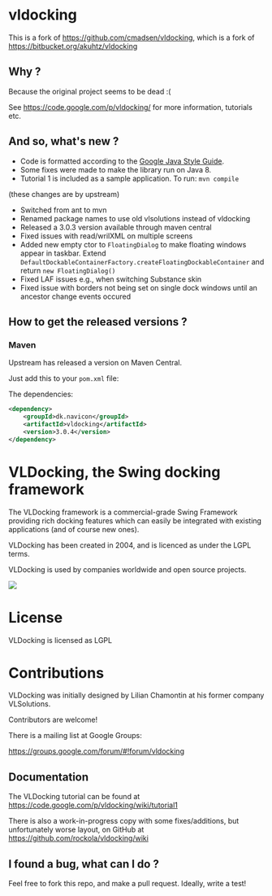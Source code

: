 # vldocking

This is a fork of https://github.com/cmadsen/vldocking, which is a fork
of https://bitbucket.org/akuhtz/vldocking

## Why ?

Because the original project seems to be dead :(

See https://code.google.com/p/vldocking/ for more information, tutorials etc.

## And so, what's new ?

* Code is formatted according to the [Google Java Style Guide](https://google.github.io/styleguide/javaguide.html).
* Some fixes were made to make the library run on Java 8.
* Tutorial 1 is included as a sample application. To run: ```mvn compile``` 

(these changes are by upstream)

* Switched from ant to mvn
* Renamed package names to use old vlsolutions instead of vldocking
* Released a 3.0.3 version available through maven central
* Fixed issues with read/wrilXML on multiple screens
* Added new empty ctor to `FloatingDialog` to make floating windows
  appear in taskbar. Extend
  `DefaultDockableContainerFactory.createFloatingDockableContainer`
  and return `new FloatingDialog()`
* Fixed LAF issues e.g., when switching Substance skin
* Fixed issue with borders not being set on single dock windows until
  an ancestor change events occured

## How to get the released versions ?

### Maven

Upstream has released a version on Maven Central.

Just add this to your `pom.xml` file:

The dependencies:

```xml
<dependency>
    <groupId>dk.navicon</groupId>
    <artifactId>vldocking</artifactId>
    <version>3.0.4</version>
</dependency>
```

# VLDocking, the Swing docking framework

The VLDocking framework is a commercial-grade Swing Framework providing rich docking features which can easily be integrated with existing applications (and of course new ones).

VLDocking has been created in 2004, and is licenced as under the LGPL terms.

VLDocking is used by companies worldwide and open source projects.

![](http://vldocking.googlecode.com/svn/wiki/vldocking3.jpg)

License
=======

VLDocking is licensed as LGPL

Contributions
=============

VLDocking was initially designed by Lilian Chamontin at his former company VLSolutions. 

Contributors are welcome!

There is a mailing list at Google Groups:

https://groups.google.com/forum/#!forum/vldocking

## Documentation

The VLDocking tutorial can be found at https://code.google.com/p/vldocking/wiki/tutorial1

There is also a work-in-progress copy with some fixes/additions, but
unfortunately worse layout, on GitHub at
https://github.com/rockola/vldocking/wiki

## I found a bug, what can I do ?

Feel free to fork this repo, and make a pull request. Ideally, write a test!
 
